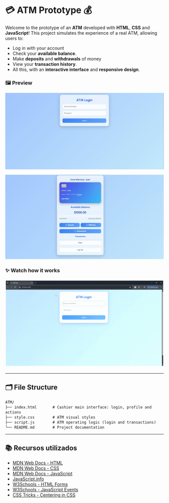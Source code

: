 # 💳 **ATM Prototype** 💰

Welcome to the prototype of an **ATM** developed with **HTML**, **CSS** and **JavaScript**! This project simulates the experience of a real ATM, allowing users to:

- Log in with your account
- Check your **available balance**.
- Make **deposits** and **withdrawals** of money
- View your **transaction history**.
- All this, with an **interactive interface** and **responsive design**.

### 🖼️ Preview

![demo1](./assets/demo1.JPG)

![demo2](./assets/demo2.JPG)

### ✨ Watch how it works

![Demo](./assets/demo3.gif)

---

## 🗂️ File Structure
```
ATM/
├── index.html       # Cashier main interface: login, profile and actions
├── style.css        # ATM visual styles
├── script.js        # ATM operating logic (login and transactions)
└── README.md        # Project documentation 

```
---

## 📚 Recursos utilizados

- [MDN Web Docs - HTML](https://developer.mozilla.org/es/docs/Web/HTML)  
- [MDN Web Docs - CSS](https://developer.mozilla.org/es/docs/Web/CSS)  
- [MDN Web Docs - JavaScript](https://developer.mozilla.org/es/docs/Web/JavaScript)  
- [JavaScript.info](https://javascript.info/)  
- [W3Schools - HTML Forms](https://www.w3schools.com/html/html_forms.asp)  
- [W3Schools - JavaScript Events](https://www.w3schools.com/js/js_events.asp)  
- [CSS Tricks - Centering in CSS](https://css-tricks.com/centering-css-complete-guide/)  
